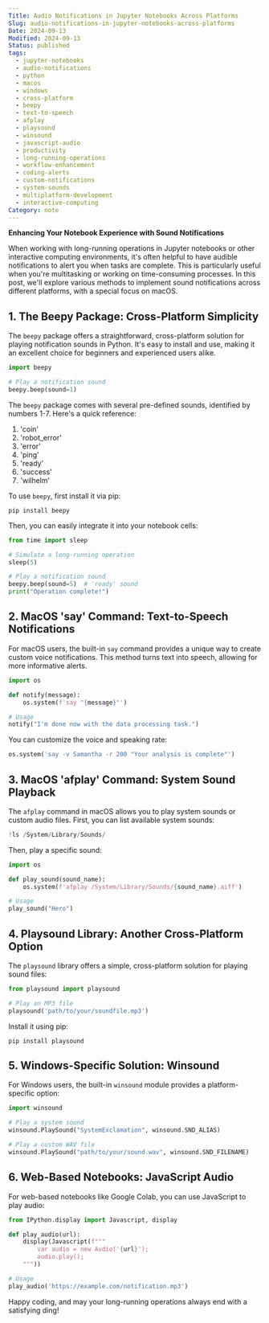 ```yaml
---
Title: Audio Notifications in Jupyter Notebooks Across Platforms
Slug: audio-notifications-in-jupyter-notebooks-across-platforms
Date: 2024-09-13
Modified: 2024-09-13
Status: published
tags:
  - jupyter-notebooks
  - audio-notifications
  - python
  - macos
  - windows
  - cross-platform
  - beepy
  - text-to-speech
  - afplay
  - playsound
  - winsound
  - javascript-audio
  - productivity
  - long-running-operations
  - workflow-enhancement
  - coding-alerts
  - custom-notifications
  - system-sounds
  - multiplatform-development
  - interactive-computing
Category: note
---
```

**Enhancing Your Notebook Experience with Sound Notifications**

When working with long-running operations in Jupyter notebooks or other interactive computing environments, it's often helpful to have audible notifications to alert you when tasks are complete. This is particularly useful when you're multitasking or working on time-consuming processes. In this post, we'll explore various methods to implement sound notifications across different platforms, with a special focus on macOS.

## 1. The Beepy Package: Cross-Platform Simplicity

The `beepy` package offers a straightforward, cross-platform solution for playing notification sounds in Python. It's easy to install and use, making it an excellent choice for beginners and experienced users alike.

```python
import beepy

# Play a notification sound
beepy.beep(sound=1)
```

The `beepy` package comes with several pre-defined sounds, identified by numbers 1-7. Here's a quick reference:

1. 'coin'
2. 'robot_error'
3. 'error'
4. 'ping'
5. 'ready'
6. 'success'
7. 'wilhelm'

To use `beepy`, first install it via pip:

```
pip install beepy
```

Then, you can easily integrate it into your notebook cells:

```python
from time import sleep

# Simulate a long-running operation
sleep(5)

# Play a notification sound
beepy.beep(sound=5)  # 'ready' sound
print("Operation complete!")
```

## 2. MacOS 'say' Command: Text-to-Speech Notifications

For macOS users, the built-in `say` command provides a unique way to create custom voice notifications. This method turns text into speech, allowing for more informative alerts.

```python
import os

def notify(message):
    os.system(f'say "{message}"')

# Usage
notify("I'm done now with the data processing task.")
```

You can customize the voice and speaking rate:

```python
os.system('say -v Samantha -r 200 "Your analysis is complete"')
```

## 3. MacOS 'afplay' Command: System Sound Playback

The `afplay` command in macOS allows you to play system sounds or custom audio files. First, you can list available system sounds:

```python
!ls /System/Library/Sounds/
```

Then, play a specific sound:

```python
import os

def play_sound(sound_name):
    os.system(f'afplay /System/Library/Sounds/{sound_name}.aiff')

# Usage
play_sound("Hero")
```

## 4. Playsound Library: Another Cross-Platform Option

The `playsound` library offers a simple, cross-platform solution for playing sound files:

```python
from playsound import playsound

# Play an MP3 file
playsound('path/to/your/soundfile.mp3')
```

Install it using pip:

```
pip install playsound
```

## 5. Windows-Specific Solution: Winsound

For Windows users, the built-in `winsound` module provides a platform-specific option:

```python
import winsound

# Play a system sound
winsound.PlaySound("SystemExclamation", winsound.SND_ALIAS)

# Play a custom WAV file
winsound.PlaySound("path/to/your/sound.wav", winsound.SND_FILENAME)
```

## 6. Web-Based Notebooks: JavaScript Audio

For web-based notebooks like Google Colab, you can use JavaScript to play audio:

```python
from IPython.display import Javascript, display

def play_audio(url):
    display(Javascript(f"""
        var audio = new Audio('{url}');
        audio.play();
    """))

# Usage
play_audio('https://example.com/notification.mp3')
```

Happy coding, and may your long-running operations always end with a satisfying ding!
